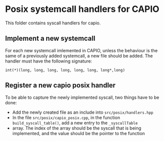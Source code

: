 # Posix systemcall handlers for CAPIO
This folder contains syscall handlers for capio. 

## Implement a new systemcall
For each new systemcall imlemented in CAPIO, unless the 
behaviour is the same of a previously added systemcall, a new file should be added. The handler must have 
the following signature: 

```
int(*)(long, long, long, long, long, long, long*,long)
```

## Register a new capio posix handler
To be able to capture the newly implemented syscall, two things have to be done:
* Add the newly created file as an include into `src/posix/handlers.hpp`
* In the file `src/posix/capio_posix.cpp`, in the function `build_syscall_table()`, add a new entry to the `_syscallTable`
* array. The index of the array should be the syscall that is being implemented, and the value should be the pointer to the function
